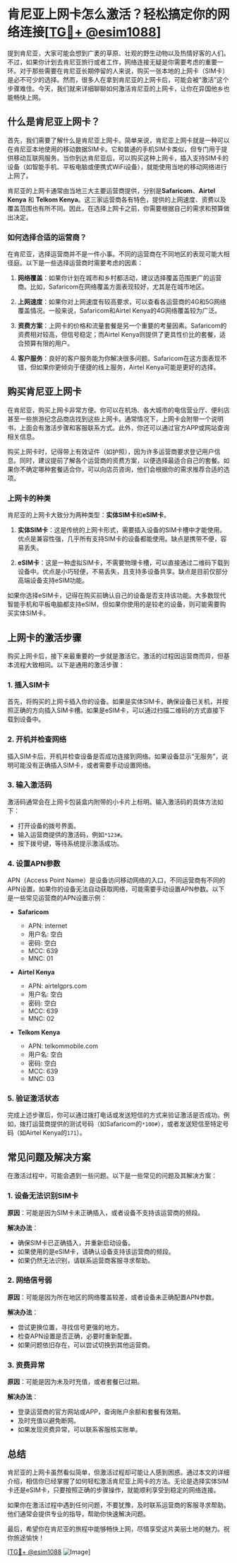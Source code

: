 # 肯尼亚上网卡怎么激活？轻松搞定你的网络连接[[TG💪+ @esim1088](https://t.me/s/esim1088)]

提到肯尼亚，大家可能会想到广袤的草原、壮观的野生动物以及热情好客的人们。不过，如果你计划去肯尼亚旅行或者工作，网络连接无疑是你需要考虑的重要一环。对于那些需要在肯尼亚长期停留的人来说，购买一张本地的上网卡（SIM卡）是必不可少的选择。然而，很多人在拿到肯尼亚的上网卡后，可能会被“激活”这个步骤难住。今天，我们就来详细聊聊如何激活肯尼亚的上网卡，让你在异国他乡也能畅快上网。

## 什么是肯尼亚上网卡？

首先，我们需要了解什么是肯尼亚上网卡。简单来说，肯尼亚上网卡就是一种可以在肯尼亚本地使用的移动数据SIM卡。它和普通的手机SIM卡类似，但专门用于提供移动互联网服务。当你到达肯尼亚后，可以购买这种上网卡，插入支持SIM卡的设备（如智能手机、平板电脑或便携式WiFi设备），就能使用当地的移动网络进行上网了。

肯尼亚的上网卡通常由当地三大主要运营商提供，分别是**Safaricom**、**Airtel Kenya** 和 **Telkom Kenya**。这三家运营商各有特色，提供的上网速度、资费以及覆盖范围也有所不同。因此，在选择上网卡之前，你需要根据自己的需求和预算做出决定。

### 如何选择合适的运营商？

在肯尼亚，选择运营商并不是一件小事。不同的运营商在不同地区的表现可能大相径庭。以下是一些选择运营商时需要考虑的因素：

1. **网络覆盖**：如果你计划在城市和乡村都活动，建议选择覆盖范围更广的运营商。比如，Safaricom在网络覆盖方面表现较好，尤其是在城市地区。
   
2. **上网速度**：如果你对上网速度有较高要求，可以查看各运营商的4G和5G网络覆盖情况。一般来说，Safaricom和Airtel Kenya的4G网络覆盖较为广泛。

3. **资费方案**：上网卡的价格和流量套餐是另一个重要的考量因素。Safaricom的资费相对较高，但信号稳定；而Airtel Kenya则提供了更具性价比的套餐，适合预算有限的用户。

4. **客户服务**：良好的客户服务能为你解决很多问题。Safaricom在这方面表现不错，但如果你更倾向于便捷的线上服务，Airtel Kenya可能是更好的选择。

## 购买肯尼亚上网卡

在肯尼亚，购买上网卡非常方便。你可以在机场、各大城市的电信营业厅、便利店甚至一些旅游纪念品商店找到这些上网卡。通常情况下，上网卡会附带一个说明书，上面会有激活步骤和客服联系方式。此外，你还可以通过官方APP或网站查询相关信息。

购买上网卡时，记得带上有效证件（如护照），因为许多运营商要求登记用户信息。同时，建议提前了解各个运营商的资费方案，以便选择最适合自己的套餐。如果你不确定哪种套餐适合你，可以向店员咨询，他们会根据你的需求推荐合适的选项。

### 上网卡的种类

肯尼亚的上网卡大致分为两种类型：**实体SIM卡**和**eSIM卡**。

1. **实体SIM卡**：这是传统的上网卡形式，需要插入设备的SIM卡槽中才能使用。优点是兼容性强，几乎所有支持SIM卡的设备都能使用。缺点是携带不便，容易丢失。

2. **eSIM卡**：这是一种虚拟SIM卡，不需要物理卡槽，可以直接通过二维码下载到设备中。优点是小巧轻便，不易丢失，且支持多设备共享。缺点是目前仅部分高端设备支持eSIM功能。

如果你选择eSIM卡，记得在购买前确认自己的设备是否支持该功能。大多数现代智能手机和平板电脑都支持eSIM，但如果你使用的是较老的设备，则可能需要购买实体SIM卡。

## 上网卡的激活步骤

购买上网卡后，接下来最重要的一步就是激活它。激活的过程因运营商而异，但基本流程大致相同。以下是通用的激活步骤：

### 1. 插入SIM卡

首先，将购买的上网卡插入你的设备。如果是实体SIM卡，确保设备已关机，并按照正确的方向插入SIM卡槽。如果是eSIM卡，可以通过扫描二维码的方式直接下载到设备中。

### 2. 开机并检查网络

插入SIM卡后，开机并检查设备是否成功连接到网络。如果设备显示“无服务”，说明可能没有正确插入SIM卡，或者需要手动设置网络。

### 3. 输入激活码

激活码通常会在上网卡包装盒内附带的小卡片上标明。输入激活码的具体方法如下：

- 打开设备的拨号界面。
- 输入运营商提供的激活码，例如`*123#`。
- 按下拨号键，等待系统提示激活成功。

### 4. 设置APN参数

APN（Access Point Name）是设备访问移动网络的入口，不同运营商有不同的APN设置。如果你的设备无法自动获取网络，可能需要手动设置APN参数。以下是一些常见运营商的APN设置示例：

- **Safaricom**
  - APN: internet
  - 用户名: 空白
  - 密码: 空白
  - MCC: 639
  - MNC: 01

- **Airtel Kenya**
  - APN: airtelgprs.com
  - 用户名: 空白
  - 密码: 空白
  - MCC: 639
  - MNC: 02

- **Telkom Kenya**
  - APN: telkommobile.com
  - 用户名: 空白
  - 密码: 空白
  - MCC: 639
  - MNC: 03

### 5. 验证激活状态

完成上述步骤后，你可以通过拨打电话或发送短信的方式来验证激活是否成功。例如，拨打运营商提供的测试号码（如Safaricom的`*100#`），或者发送短信至特定号码（如Airtel Kenya的`171`）。

## 常见问题及解决方案

在激活过程中，可能会遇到一些问题。以下是一些常见的问题及其解决方案：

### 1. 设备无法识别SIM卡

**原因**：可能是因为SIM卡未正确插入，或者设备不支持该运营商的频段。

**解决办法**：
- 确保SIM卡已正确插入，并重新启动设备。
- 如果使用的是eSIM卡，请确认设备支持该运营商的频段。
- 如果仍然无法识别，请联系运营商客服寻求帮助。

### 2. 网络信号弱

**原因**：可能是因为所在地区的网络覆盖较差，或者设备未正确配置APN参数。

**解决办法**：
- 尝试更换位置，寻找信号更强的地方。
- 检查APN设置是否正确，必要时重新配置。
- 如果问题依旧存在，可以尝试切换到其他运营商。

### 3. 资费异常

**原因**：可能是因为未及时充值，或者套餐已过期。

**解决办法**：
- 登录运营商的官方网站或APP，查询账户余额和套餐有效期。
- 及时充值以避免断网。
- 如果发现资费异常，可以联系客服核实账单。

## 总结

肯尼亚的上网卡虽然看似简单，但激活过程却可能让人感到困惑。通过本文的详细介绍，相信你已经掌握了如何轻松激活肯尼亚上网卡的方法。无论是选择实体SIM卡还是eSIM卡，只要按照正确的步骤操作，就能顺利享受到稳定的网络连接。

如果你在激活过程中遇到任何问题，不要犹豫，及时联系运营商的客服寻求帮助。他们通常会提供专业的指导，帮助你快速解决问题。

最后，希望你在肯尼亚的旅程中能够畅快上网，尽情享受这片美丽土地的魅力。祝你旅途愉快！

[[TG💪+ @esim1088](https://t.me/s/esim1088) ![Image](https://i.postimg.cc/4NQfJmqS/Snipaste-2025-05-13-00-14-12.png)]